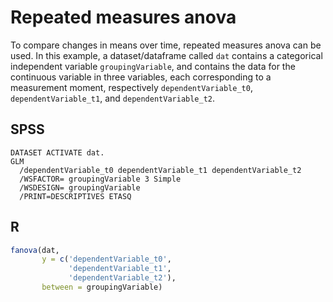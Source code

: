 # Repeated measures anova

To compare changes in means over time, repeated measures anova can be used. In this example, a dataset/dataframe called `dat` contains a categorical independent variable `groupingVariable`, and contains the data for the continuous variable in three variables, each corresponding to a measurement moment, respectively `dependentVariable_t0`, `dependentVariable_t1`, and `dependentVariable_t2`.

## SPSS

```
DATASET ACTIVATE dat.
GLM
  /dependentVariable_t0 dependentVariable_t1 dependentVariable_t2
  /WSFACTOR= groupingVariable 3 Simple
  /WSDESIGN= groupingVariable
  /PRINT=DESCRIPTIVES ETASQ
```

## R

```r
fanova(dat,
       y = c('dependentVariable_t0',
             'dependentVariable_t1',
             'dependentVariable_t2'),
       between = groupingVariable)
```
